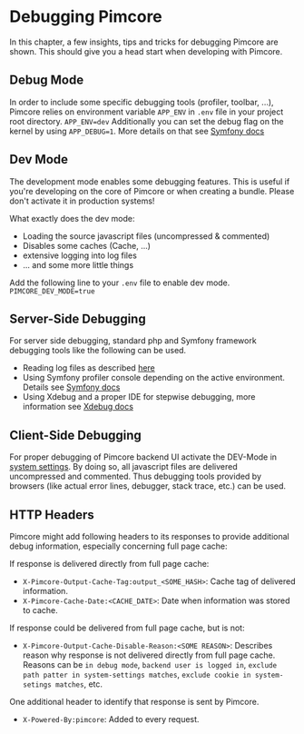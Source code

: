 # Debugging Pimcore

In this chapter, a few insights, tips and tricks for debugging Pimcore are shown. This should give you a
head start when developing with Pimcore. 

## Debug Mode
In order to include some specific debugging tools (profiler, toolbar, ...), Pimcore relies on environment 
variable `APP_ENV` in `.env` file in your project root directory. `APP_ENV=dev`
Additionally you can set the debug flag on the kernel by using `APP_DEBUG=1`. 
More details on that see [Symfony docs](https://symfony.com/doc/current/configuration/front_controllers_and_kernel.html#debug-mode)

## Dev Mode
The development mode enables some debugging features. This is useful if you're developing on the core of Pimcore or when 
creating a bundle. Please don't activate it in production systems!

What exactly does the dev mode:
* Loading the source javascript files (uncompressed & commented)
* Disables some caches (Cache, ...)
* extensive logging into log files
* ... and some more little things

Add the following line to your `.env` file to enable dev mode.
`PIMCORE_DEV_MODE=true`

## Server-Side Debugging
For server side debugging, standard php and Symfony framework debugging tools like the following can be used.

* Reading log files as described [here](07_Logging.md)
* Using Symfony profiler console depending on the active environment. 
  Details see [Symfony docs](https://symfony.com/doc/5.2/reference/configuration/web_profiler.html)
* Using Xdebug and a proper IDE for stepwise debugging, more information see [Xdebug docs](https://xdebug.org/)


## Client-Side Debugging
For proper debugging of Pimcore backend UI activate the DEV-Mode in [system settings](../18_Tools_and_Features/25_System_Settings.md).
By doing so, all javascript files are delivered uncompressed and commented. Thus debugging tools provided by browsers 
(like actual error lines, debugger, stack trace, etc.) can be used.


## HTTP Headers
Pimcore might add following headers to its responses to provide additional debug information, especially concerning full
page cache: 

If response is delivered directly from full page cache: 
* `X-Pimcore-Output-Cache-Tag:output_<SOME_HASH>`: Cache tag of delivered information.  
* `X-Pimcore-Cache-Date:<CACHE_DATE>`: Date when information was stored to cache. 

If response could be delivered from full page cache, but is not: 
* `X-Pimcore-Output-Cache-Disable-Reason:<SOME REASON>`: Describes reason why response is not delivered directly from full
  page cache. Reasons can be `in debug mode`, `backend user is logged in`, `exclude path patter in system-settings matches`, 
  `exclude cookie in system-setings matches`, etc. 

One additional header to identify that response is sent by Pimcore. 
* `X-Powered-By:pimcore`: Added to every request. 